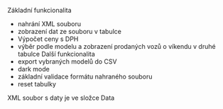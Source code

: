 Základní funkcionalita
- nahrání XML souboru
- zobrazení dat ze souboru v tabulce
- Výpočet ceny s DPH
- výběr podle modelu a zobrazení prodaných vozů o víkendu v druhé tabulce
Další funkcionalita
- export vybraných modelů do CSV
- dark mode
- základní validace formátu nahraného souboru
- reset tabulky

XML soubor s daty je ve složce Data
